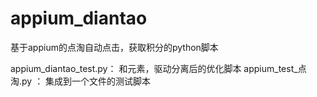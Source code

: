 # appium_diantao
基于appium的点淘自动点击，获取积分的python脚本

appium_diantao_test.py： 和元素，驱动分离后的优化脚本
appium_test_点淘.py ： 集成到一个文件的测试脚本
